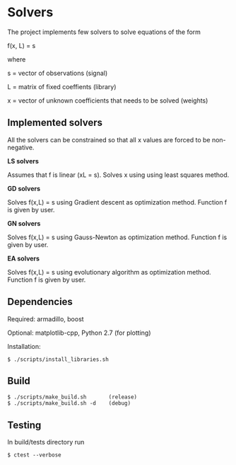 # Solvers

The project implements few solvers to solve equations of the form

f(x, L) = s

where

s = vector of observations (signal)

L = matrix of fixed coeffients (library)

x = vector of unknown coefficients that needs to be solved (weights)


## Implemented solvers

All the solvers can be constrained so that all x values are forced to be non-negative.

**LS solvers**

Assumes that f is linear (xL = s). Solves x using using least squares method.

**GD solvers**

Solves f(x,L) = s using Gradient descent as optimization method. Function f is given by user.

**GN solvers**

Solves f(x,L) = s using Gauss-Newton as optimization method. Function f is given by user.

**EA solvers**

Solves f(x,L) = s using evolutionary algorithm as optimization method. Function f is given by user.


## Dependencies

Required: armadillo, boost

Optional: matplotlib-cpp, Python 2.7 (for plotting)

Installation:
```
$ ./scripts/install_libraries.sh
```


## Build

```
$ ./scripts/make_build.sh       (release)
$ ./scripts/make_build.sh -d    (debug)
```

## Testing

In build/tests directory run

```
$ ctest --verbose
```
